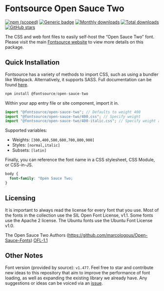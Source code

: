 # Fontsource Open Sauce Two

[![npm (scoped)](https://img.shields.io/npm/v/@fontsource/open-sauce-two?color=brightgreen)](https://www.npmjs.com/package/@fontsource/open-sauce-two) [![Generic badge](https://img.shields.io/badge/fontsource-passing-brightgreen)](https://github.com/fontsource/fontsource) [![Monthly downloads](https://badgen.net/npm/dm/@fontsource/open-sauce-two)](https://github.com/fontsource/fontsource) [![Total downloads](https://badgen.net/npm/dt/@fontsource/open-sauce-two)](https://github.com/fontsource/fontsource) [![GitHub stars](https://img.shields.io/github/stars/fontsource/fontsource.svg?style=social&label=Star)](https://github.com/fontsource/fontsource/stargazers)

The CSS and web font files to easily self-host the “Open Sauce Two” font. Please visit the main [Fontsource website](https://fontsource.org/fonts/open-sauce-two) to view more details on this package.

## Quick Installation

Fontsource has a variety of methods to import CSS, such as using a bundler like Webpack. Alternatively, it supports SASS. Full documentation can be found [here](https://fontsource.org/docs/getting-started/introduction).

```javascript
npm install @fontsource/open-sauce-two
```

Within your app entry file or site component, import it in.

```javascript
import "@fontsource/open-sauce-two"; // Defaults to weight 400
import "@fontsource/open-sauce-two/400.css"; // Specify weight
import "@fontsource/open-sauce-two/400-italic.css"; // Specify weight and style

```

Supported variables:
- Weights: `[300,400,500,600,700,800,900]`
- Styles: `[normal,italic]`
- Subsets: `[latin]`

Finally, you can reference the font name in a CSS stylesheet, CSS Module, or CSS-in-JS.

```css
body {
  font-family: "Open Sauce Two;
}
```

## Licensing
It is important to always read the license for every font that you use.
Most of the fonts in the collection use the SIL Open Font License, v1.1. Some fonts use the Apache 2 license. The Ubuntu fonts use the Ubuntu Font License v1.0.

The Open Sauce Two Authors (https://github.com/marcologous/Open-Sauce-Fonts)
[OFL-1.1](https://github.com/marcologous/Open-Sauce-Fonts/blob/master/Open%20Sauce%20Two%20OFL.txt)

## Other Notes
Font version (provided by source): `v1.477`.
Feel free to star and contribute new ideas to this repository that aim to improve the performance of font loading, as well as expanding the existing library we already have. Any suggestions or ideas can be voiced via an [issue](https://github.com/fontsource/fontsource/issues).